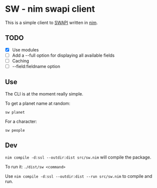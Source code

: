 # SW - nim swapi client

This is a simple client to [SWAPI](https://swapi.co/) written in [nim](https://nim-lang.org/).

## TODO

- [x] Use modules
- [ ] Add a --full option for displaying all available fields
- [ ] Caching
- [ ] --field:fieldname option

## Use

The CLI is at the moment really simple.

To get a planet name at random:

`sw planet`

For a character:

`sw people`

## Dev

`nim compile -d:ssl --outdir:dist src/sw.nim` will compile the package.

To run it: `./dist/sw <command>`

Use `nim compile -d:ssl --outdir:dist --run src/sw.nim` to compile and run.